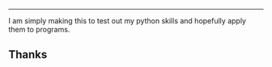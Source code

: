 ------------------------------------------------------------------------------------------------------------------------------------
I am simply making this to test out my python skills and hopefully apply them to programs.

Thanks
------------------------------------------------------------------------------------------------------------------------------------
